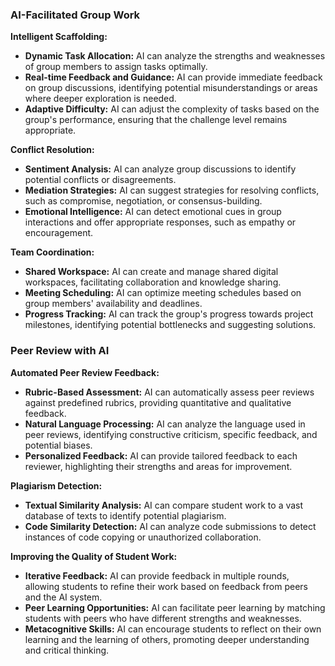 ### AI-Facilitated Group Work

**Intelligent Scaffolding:**

- **Dynamic Task Allocation:** AI can analyze the strengths and weaknesses of group members to assign tasks optimally.
- **Real-time Feedback and Guidance:** AI can provide immediate feedback on group discussions, identifying potential misunderstandings or areas where deeper exploration is needed.
- **Adaptive Difficulty:** AI can adjust the complexity of tasks based on the group's performance, ensuring that the challenge level remains appropriate.

**Conflict Resolution:**

- **Sentiment Analysis:** AI can analyze group discussions to identify potential conflicts or disagreements.
- **Mediation Strategies:** AI can suggest strategies for resolving conflicts, such as compromise, negotiation, or consensus-building.
- **Emotional Intelligence:** AI can detect emotional cues in group interactions and offer appropriate responses, such as empathy or encouragement.

**Team Coordination:**

- **Shared Workspace:** AI can create and manage shared digital workspaces, facilitating collaboration and knowledge sharing.
- **Meeting Scheduling:** AI can optimize meeting schedules based on group members' availability and deadlines.
- **Progress Tracking:** AI can track the group's progress towards project milestones, identifying potential bottlenecks and suggesting solutions.

### Peer Review with AI

**Automated Peer Review Feedback:**

- **Rubric-Based Assessment:** AI can automatically assess peer reviews against predefined rubrics, providing quantitative and qualitative feedback.
- **Natural Language Processing:** AI can analyze the language used in peer reviews, identifying constructive criticism, specific feedback, and potential biases.
- **Personalized Feedback:** AI can provide tailored feedback to each reviewer, highlighting their strengths and areas for improvement.

**Plagiarism Detection:**

- **Textual Similarity Analysis:** AI can compare student work to a vast database of texts to identify potential plagiarism.
- **Code Similarity Detection:** AI can analyze code submissions to detect instances of code copying or unauthorized collaboration.

**Improving the Quality of Student Work:**

- **Iterative Feedback:** AI can provide feedback in multiple rounds, allowing students to refine their work based on feedback from peers and the AI system.
- **Peer Learning Opportunities:** AI can facilitate peer learning by matching students with peers who have different strengths and weaknesses.
- **Metacognitive Skills:** AI can encourage students to reflect on their own learning and the learning of others, promoting deeper understanding and critical thinking.